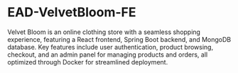 # EAD-VelvetBloom-FE
Velvet Bloom is an online clothing store with a seamless shopping experience, featuring a React frontend, Spring Boot backend, and MongoDB database. Key features include user authentication, product browsing, checkout, and an admin panel for managing products and orders, all optimized through Docker for streamlined deployment.

